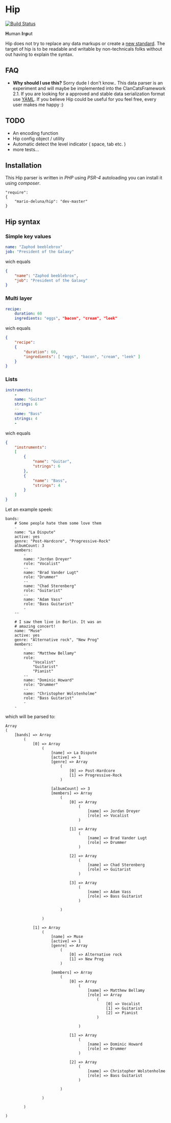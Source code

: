 # Hip

[![Build Status](https://travis-ci.org/mario-deluna/Hip.svg?branch=master)](https://travis-ci.org/mario-deluna/Hip)

**H**uman **I**n**p**ut

Hip does not try to replace any data markups or create a [new standard](http://xkcd.com/927/). The target of hip is to be readable and writable by non-technicals folks without out having to explain the syntax.

## FAQ

 - **Why should I use this?** Sorry dude I don't know.. This data parser is an experiment and will maybe be implemented into the ClanCatsFramework 2.1. If you are looking for a approved and stable data serialization format use [YAML](http://yaml.org/). If you believe Hip could be useful for you feel free, every user makes me happy :)


## TODO 

 * An encoding function
 * Hip config object / utility
 * Automatic detect the level indicator ( space, tab etc. )
 * more tests...

## Installation 

This Hip parser is written in _PHP_ using _PSR-4_ autoloading you can install it using _composer_. 

```
"require": 
{
    "mario-deluna/hip": "dev-master"
}
```

## Hip syntax

### Simple key values

```yaml
name: "Zaphod beeblebrox"
job: "President of the Galaxy"
```

wich equals

```json
{
    "name": "Zaphod beeblebrox",
    "job": "President of the Galaxy"
}
```

### Multi layer

```yaml
recipe:
    duration: 60
    ingredients: "eggs", "bacon", "cream", "leek"
```

wich equals

```json
{
    "recipe": 
    {
        "duration": 60,
        "ingredients": [ "eggs", "bacon", "cream", "leek" ]
    } 
}
```

### Lists

```yaml
instruments:
    -
    name: "Guitar"
    strings: 6
    --
    name: "Bass"
    strings: 4
    -
```

wich equals

```json
{
    "instruments": 
    [
        {
            "name": "Guitar",
            "strings": 6
        },
        {
            "name": "Bass",
            "strings": 4
        }
    ] 
}
```

Let an example speek:

```
bands:
    # Some people hate them some love them
    -
    name: "La Dispute"
    active: yes
    genre: "Post-Hardcore", "Progressive-Rock"
    albumCount: 3
    members:
        -
        name: "Jordan Dreyer"
        role: "Vocalist"
        --
        name: "Brad Vander Lugt"
        role: "Drummer"
        --
        name: "Chad Sterenberg"
        role: "Guitarist"
        --
        name: "Adam Vass"
        role: "Bass Guitarist"
        -
    --
    
    # I saw them live in Berlin. It was an 
    # amazing concert!
    name: "Muse"
    active: yes
    genre: "Alternative rock", "New Prog"
    members:
        -
        name: "Matthew Bellamy"
        role: 
            "Vocalist"
            "Guitarist"
            "Pianist"
        --
        name: "Dominic Howard"
        role: "Drummer"
        --
        name: "Christopher Wolstenholme"
        role: "Bass Guitarist"
        -
    -
```

which will be parsed to:

```
Array
(
    [bands] => Array
        (
            [0] => Array
                (
                    [name] => La Dispute
                    [active] => 1
                    [genre] => Array
                        (
                            [0] => Post-Hardcore
                            [1] => Progressive-Rock
                        )

                    [albumCount] => 3
                    [members] => Array
                        (
                            [0] => Array
                                (
                                    [name] => Jordan Dreyer
                                    [role] => Vocalist
                                )

                            [1] => Array
                                (
                                    [name] => Brad Vander Lugt
                                    [role] => Drummer
                                )

                            [2] => Array
                                (
                                    [name] => Chad Sterenberg
                                    [role] => Guitarist
                                )

                            [3] => Array
                                (
                                    [name] => Adam Vass
                                    [role] => Bass Guitarist
                                )

                        )

                )

            [1] => Array
                (
                    [name] => Muse
                    [active] => 1
                    [genre] => Array
                        (
                            [0] => Alternative rock
                            [1] => New Prog
                        )

                    [members] => Array
                        (
                            [0] => Array
                                (
                                    [name] => Matthew Bellamy
                                    [role] => Array
                                        (
                                            [0] => Vocalist
                                            [1] => Guitarist
                                            [2] => Pianist
                                        )

                                )

                            [1] => Array
                                (
                                    [name] => Dominic Howard
                                    [role] => Drummer
                                )

                            [2] => Array
                                (
                                    [name] => Christopher Wolstenholme
                                    [role] => Bass Guitarist
                                )

                        )

                )

        )

)
```